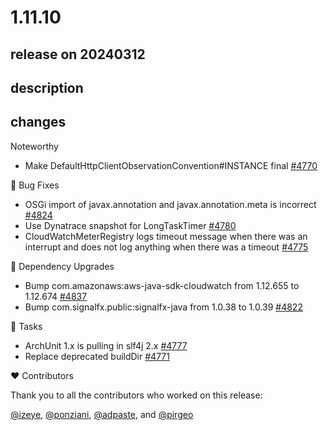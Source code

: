 # 1.11.10

## release on 20240312

## description

## changes

Noteworthy

* Make DefaultHttpClientObservationConvention#INSTANCE final <a href="https://github.com/micrometer-metrics/micrometer/pull/4770" data-hovercard-type="pull_request" data-hovercard-url="/micrometer-metrics/micrometer/pull/4770/hovercard">#4770</a>

🐞 Bug Fixes

* OSGi import of javax.annotation and javax.annotation.meta is incorrect <a href="https://github.com/micrometer-metrics/micrometer/issues/4824" data-hovercard-type="issue" data-hovercard-url="/micrometer-metrics/micrometer/issues/4824/hovercard">#4824</a>
* Use Dynatrace snapshot for LongTaskTimer <a href="https://github.com/micrometer-metrics/micrometer/pull/4780" data-hovercard-type="pull_request" data-hovercard-url="/micrometer-metrics/micrometer/pull/4780/hovercard">#4780</a>
* CloudWatchMeterRegistry logs timeout message when there was an interrupt and does not log anything when there was a timeout <a href="https://github.com/micrometer-metrics/micrometer/issues/4775" data-hovercard-type="issue" data-hovercard-url="/micrometer-metrics/micrometer/issues/4775/hovercard">#4775</a>

🔨 Dependency Upgrades

* Bump com.amazonaws:aws-java-sdk-cloudwatch from 1.12.655 to 1.12.674 <a href="https://github.com/micrometer-metrics/micrometer/pull/4837" data-hovercard-type="pull_request" data-hovercard-url="/micrometer-metrics/micrometer/pull/4837/hovercard">#4837</a>
* Bump com.signalfx.public:signalfx-java from 1.0.38 to 1.0.39 <a href="https://github.com/micrometer-metrics/micrometer/pull/4822" data-hovercard-type="pull_request" data-hovercard-url="/micrometer-metrics/micrometer/pull/4822/hovercard">#4822</a>

📝 Tasks

* ArchUnit 1.x is pulling in slf4j 2.x <a href="https://github.com/micrometer-metrics/micrometer/issues/4777" data-hovercard-type="issue" data-hovercard-url="/micrometer-metrics/micrometer/issues/4777/hovercard">#4777</a>
* Replace deprecated buildDir <a href="https://github.com/micrometer-metrics/micrometer/pull/4771" data-hovercard-type="pull_request" data-hovercard-url="/micrometer-metrics/micrometer/pull/4771/hovercard">#4771</a>

❤️ Contributors

Thank you to all the contributors who worked on this release:

<a class="user-mention notranslate" data-hovercard-type="user" data-hovercard-url="/users/izeye/hovercard" data-octo-click="hovercard-link-click" data-octo-dimensions="link_type:self" href="https://github.com/izeye">@izeye</a>, <a class="user-mention notranslate" data-hovercard-type="user" data-hovercard-url="/users/ponziani/hovercard" data-octo-click="hovercard-link-click" data-octo-dimensions="link_type:self" href="https://github.com/ponziani">@ponziani</a>, <a class="user-mention notranslate" data-hovercard-type="user" data-hovercard-url="/users/adpaste/hovercard" data-octo-click="hovercard-link-click" data-octo-dimensions="link_type:self" href="https://github.com/adpaste">@adpaste</a>, and <a class="user-mention notranslate" data-hovercard-type="user" data-hovercard-url="/users/pirgeo/hovercard" data-octo-click="hovercard-link-click" data-octo-dimensions="link_type:self" href="https://github.com/pirgeo">@pirgeo</a>

